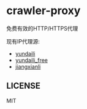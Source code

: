 # crawler-proxy
免费有效的HTTP/HTTPS代理

现有IP代理源:

- [yundaili](http://www.ip.3366.net)
- [yundaili_free](http://www.ip.3366.net/free)
- [jiangxianli](https://ip.jiangxianli.com)

## LICENSE

MIT
